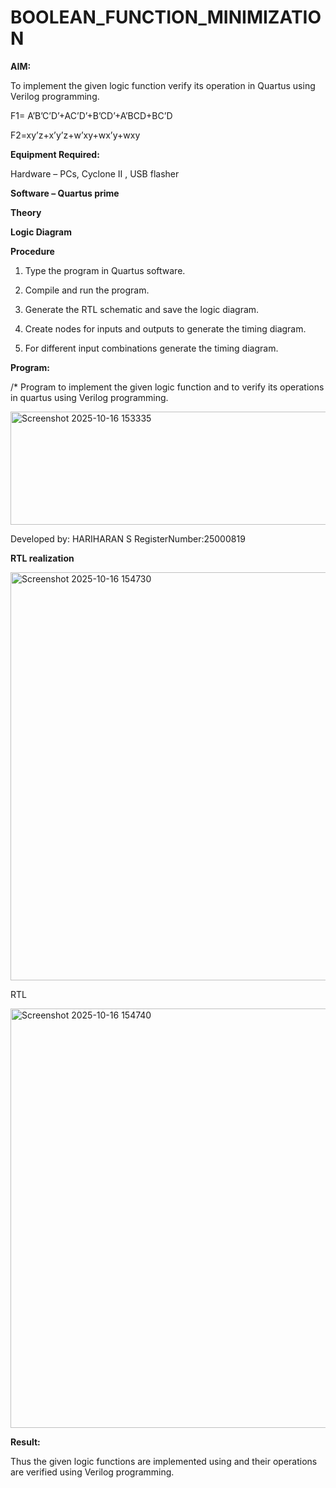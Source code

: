# BOOLEAN_FUNCTION_MINIMIZATION

**AIM:**

To implement the given logic function verify its operation in Quartus using Verilog programming.

F1= A’B’C’D’+AC’D’+B’CD’+A’BCD+BC’D 

F2=xy’z+x’y’z+w’xy+wx’y+wxy

**Equipment Required:**

Hardware – PCs, Cyclone II , USB flasher

**Software – Quartus prime**

**Theory**

**Logic Diagram**

**Procedure**

1.	Type the program in Quartus software.

2.	Compile and run the program.

3.	Generate the RTL schematic and save the logic diagram.

4.	Create nodes for inputs and outputs to generate the timing diagram.

5.	For different input combinations generate the timing diagram.


**Program:**

/* Program to implement the given logic function and to verify its operations in quartus using Verilog programming. 


<img width="1045" height="181" alt="Screenshot 2025-10-16 153335" src="https://github.com/user-attachments/assets/b5df8d85-a942-4e75-b2a7-7d9914605992" />


Developed by: HARIHARAN S
RegisterNumber:25000819


**RTL realization**

<img width="1048" height="653" alt="Screenshot 2025-10-16 154730" src="https://github.com/user-attachments/assets/3084140a-8e18-4514-9846-a4dbbdbade93" />

RTL

<img width="1045" height="671" alt="Screenshot 2025-10-16 154740" src="https://github.com/user-attachments/assets/e17920ac-eae8-4fb9-a41c-1a266f219dbe" />


**Result:**

Thus the given logic functions are implemented using and their operations are verified using Verilog programming.

